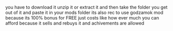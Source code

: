you have to download it unzip it or extract it and then take the folder you get out of it and paste it in your mods folder its also rec to use godzamok mod because its 100% bonus for FREE just costs like how ever much you can afford because it sells and rebuys it and achivements are allowed
